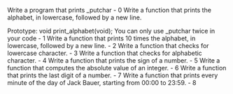 Write a program that prints _putchar - 0
Write a function that prints the alphabet, in lowercase, followed by a new line.

Prototype: void print_alphabet(void);
You can only use _putchar twice in your code - 1
Write a function that prints 10 times the alphabet, in lowercase, followed by a new line. - 2
Write a function that checks for lowercase character. - 3
Write a function that checks for alphabetic character. - 4
Write a function that prints the sign of a number. - 5
Write a function that computes the absolute value of an integer. - 6
Write a function that prints the last digit of a number. - 7
Write a function that prints every minute of the day of Jack Bauer, starting from 00:00 to 23:59. - 8
